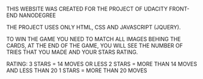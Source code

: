 THIS WEBSITE WAS CREATED FOR THE PROJECT OF UDACITY FRONT-END NANODEGREE

THE PROJECT USES ONLY HTML, CSS AND JAVASCRIPT (JQUERY).

TO WIN THE GAME YOU NEED TO MATCH ALL IMAGES BEHING THE CARDS, AT THE END OF THE GAME, YOU WILL SEE THE NUMBER OF TRIES THAT YOU MADE AND YOUR STARS RATING.

RATING:
3 STARS = 14 MOVES OR LESS
2 STARS = MORE THAN 14 MOVES AND LESS THAN 20
1 STARS = MORE THAN 20 MOVES